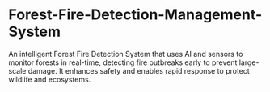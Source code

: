 # Forest-Fire-Detection-Management-System
An intelligent Forest Fire Detection System that uses AI and sensors to monitor forests in real-time, detecting fire outbreaks early to prevent large-scale damage. It enhances safety and enables rapid response to protect wildlife and ecosystems.

